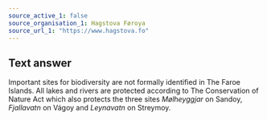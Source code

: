 ```yaml
---
source_active_1: false
source_organisation_1: Hagstova Føroya
source_url_1: "https://www.hagstova.fo"
---
```

## Text answer  
Important sites for biodiversity are not formally identified in The Faroe Islands. All lakes and rivers are protected according to The Conservation of Nature Act which also protects the three sites *Mølheyggjar* on Sandoy, *Fjallavatn* on Vágoy and *Leynavatn* on Streymoy.
